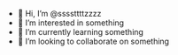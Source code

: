 - 👋 Hi, I’m @ssssttttzzzz
- 👀 I’m interested in something
- 🌱 I’m currently learning something
- 💞️ I’m looking to collaborate on something

<!---
ssssttttzzzz/ssssttttzzzz is a ✨ special ✨ repository because its `README.md` (this file) appears on your GitHub profile.
You can click the Preview link to take a look at your changes.
--->
